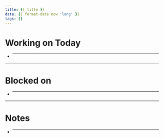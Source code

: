 ```yaml
---
title: {{ title }}
date: {{ format-date now 'long' }}
tags: []
---
```


# Working on Today

- ***

---

# Blocked on

- ***

---

# Notes

- ***
